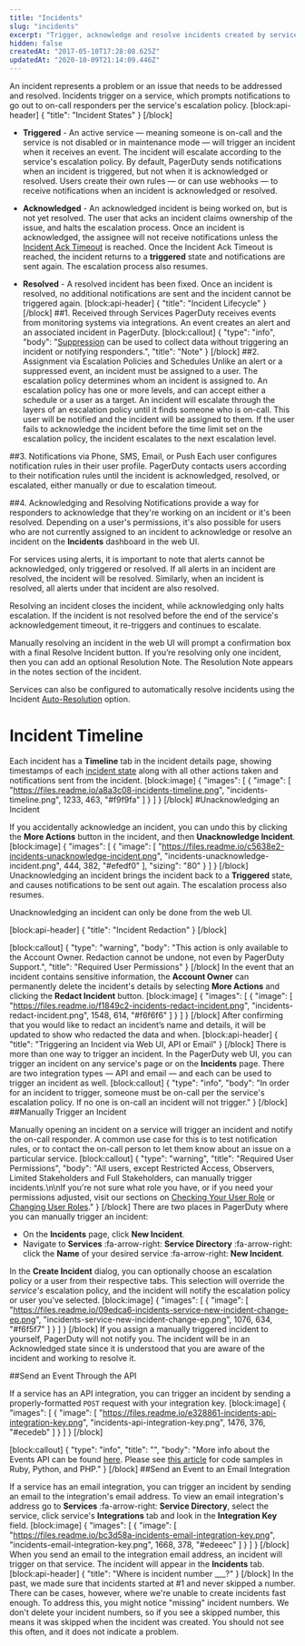 ```yaml
---
title: "Incidents"
slug: "incidents"
excerpt: "Trigger, acknowledge and resolve incidents created by service integrations"
hidden: false
createdAt: "2017-05-10T17:28:08.625Z"
updatedAt: "2020-10-09T21:14:09.446Z"
---
```

An incident represents a problem or an issue that needs to be addressed and resolved. Incidents trigger on a service, which prompts notifications to go out to on-call responders per the service's escalation policy.
[block:api-header]
{
  "title": "Incident States"
}
[/block]
* **Triggered** - An active service — meaning someone is on-call and the service is not disabled or in maintenance mode — will trigger an incident when it receives an event. The incident will escalate according to the service's escalation policy. By default, PagerDuty sends notifications when an incident is triggered, but not when it is acknowledged or resolved. Users create their own rules — or can use webhooks — to receive notifications when an incident is acknowledged or resolved.

* **Acknowledged** - An acknowledged incident is being worked on, but is not yet resolved. The user that acks an incident claims ownership of the issue, and halts the escalation process. Once an incident is acknowledged, the assignee will not receive notifications unless the [Incident Ack Timeout](https://support.pagerduty.com/docs/service-settings#section-acknowledgement-timeouts) is reached. Once the Incident Ack Timeout is reached, the incident returns to a **triggered** state and notifications are sent again. The escalation process also resumes.

* **Resolved** - A resolved incident has been fixed. Once an incident is resolved, no additional notifications are sent and the incident cannot be triggered again.
[block:api-header]
{
  "title": "Incident Lifecycle"
}
[/block]
##1. Received through Services
PagerDuty receives events from monitoring systems via integrations. An event creates an alert and an associated incident in PagerDuty.
[block:callout]
{
  "type": "info",
  "body": "[Suppression](https://support.pagerduty.com/docs/event-management-tools#section-suppression-and-event-rules) can be used to collect data without triggering an incident or notifying responders.",
  "title": "Note"
}
[/block]
##2. Assignment via Escalation Policies and Schedules
Unlike an alert or a suppressed event, an incident must be assigned to a user. The escalation policy determines whom an incident is assigned to. An escalation policy has one or more levels, and can accept either a schedule or a user as a target. An incident will escalate through the layers of an escalation policy until it finds someone who is on-call. This user will be notified and the incident will be assigned to them. If the user fails to acknowledge the incident before the time limit set on the escalation policy, the incident escalates to the next escalation level.

##3. Notifications via Phone, SMS, Email, or Push
Each user configures notification rules in their user profile. PagerDuty contacts users according to their notification rules until the incident is acknowledged, resolved, or escalated, either manually or due to escalation timeout.

##4. Acknowledging and Resolving
Notifications provide a way for responders to acknowledge that they're working on an incident or it's been resolved. Depending on a user's permissions, it's also possible for users who are not currently assigned to an incident to acknowledge or resolve an incident on the **Incidents** dashboard in the web UI.

For services using alerts, it is important to note that alerts cannot be acknowledged, only triggered or resolved. If all alerts in an incident are resolved, the incident will be resolved. Similarly, when an incident is resolved, all alerts under that incident are also resolved.

Resolving an incident closes the incident, while acknowledging only halts escalation. If the incident is not resolved before the end of the service's acknowledgement timeout, it re-triggers and continues to escalate.

Manually resolving an incident in the web UI will prompt a confirmation box with a final Resolve Incident button. If you’re resolving only one incident, then you can add an optional Resolution Note. The Resolution Note appears in the notes section of the incident. 

Services can also be configured to automatically resolve incidents using the Incident [Auto-Resolution](https://support.pagerduty.com/v1/docs/service-settings#section-auto-resolution) option.

# Incident Timeline

Each incident has a **Timeline** tab in the incident details page, showing timestamps of each [incident state](https://support.pagerduty.com/docs/incidents#incident-states) along with all other actions taken and notifications sent from the incident. 
[block:image]
{
  "images": [
    {
      "image": [
        "https://files.readme.io/a8a3c08-incidents-timeline.png",
        "incidents-timeline.png",
        1233,
        463,
        "#f9f9fa"
      ]
    }
  ]
}
[/block]
#Unacknowledging an Incident

If you accidentally acknowledge an incident, you can undo this by clicking the **More Actions** button in the incident, and then **Unacknowledge Incident**.
[block:image]
{
  "images": [
    {
      "image": [
        "https://files.readme.io/c5638e2-incidents-unacknowledge-incident.png",
        "incidents-unacknowledge-incident.png",
        444,
        382,
        "#efedf0"
      ],
      "sizing": "80"
    }
  ]
}
[/block]
Unacknowledging an incident brings the incident back to a **Triggered** state, and causes notifications to be sent out again. The escalation process also resumes.

Unacknowledging an incident can only be done from the web UI.

[block:api-header]
{
  "title": "Incident Redaction"
}
[/block]

[block:callout]
{
  "type": "warning",
  "body": "This action is only available to the Account Owner. Redaction cannot be undone, not even by PagerDuty Support.",
  "title": "Required User Permissions"
}
[/block]
In the event that an incident contains sensitive information, the **Account Owner** can permanently delete the incident's details by selecting **More Actions** and clicking the **Redact Incident** button.
[block:image]
{
  "images": [
    {
      "image": [
        "https://files.readme.io/f1849c2-incidents-redact-incident.png",
        "incidents-redact-incident.png",
        1548,
        614,
        "#f6f6f6"
      ]
    }
  ]
}
[/block]
After confirming that you would like to redact an incident’s name and details, it will be updated to show who redacted the data and when.
[block:api-header]
{
  "title": "Triggering an Incident via Web UI, API or Email"
}
[/block]
There is more than one way to trigger an incident. In the PagerDuty web UI, you can trigger an incident on any service's page or on the **Incidents** page. There are two integration types — API and email — and each can be used to trigger an incident as well.
[block:callout]
{
  "type": "info",
  "body": "In order for an incident to trigger, someone must be on-call per the service's escalation policy. If no one is on-call an incident will not trigger."
}
[/block]
##Manually Trigger an Incident

Manually opening an incident on a service will trigger an incident and notify the on-call responder. A common use case for this is to test notification rules, or to contact the on-call person to let them know about an issue on a particular service.
[block:callout]
{
  "type": "warning",
  "title": "Required User Permissions",
  "body": "All users, except Restricted Access, Observers, Limited Stakeholders and Full Stakeholders, can manually trigger incidents.\n\nIf you're not sure what role you have, or if you need your permissions adjusted, visit our sections on [Checking Your User Role](https://support.pagerduty.com/v1/docs/user-roles#section-checking-your-user-role) or [Changing User Roles](https://support.pagerduty.com/docs/user-roles#section-changing-user-roles)."
}
[/block]
There are two places in PagerDuty where you can manually trigger an incident:

* On the **Incidents** page, click **New Incident**.
* Navigate to **Services** :fa-arrow-right: **Service Directory** :fa-arrow-right: click the **Name** of your desired service :fa-arrow-right: **New Incident**.

In the **Create Incident** dialog, you can optionally choose an escalation policy or a user from their respective tabs. This selection will override the *service's* escalation policy, and the incident will notify the escalation policy or user you've selected.
[block:image]
{
  "images": [
    {
      "image": [
        "https://files.readme.io/09edca6-incidents-service-new-incident-change-ep.png",
        "incidents-service-new-incident-change-ep.png",
        1076,
        634,
        "#f6f5f7"
      ]
    }
  ]
}
[/block]
If you assign a manually triggered incident to yourself, PagerDuty will not notify you. The incident will be in an Acknowledged state since it is understood that you are aware of the incident and working to resolve it.

##Send an Event Through the API

If a service has an API integration, you can trigger an incident by sending a properly-formatted `POST` request with your integration key.
[block:image]
{
  "images": [
    {
      "image": [
        "https://files.readme.io/e328861-incidents-api-integration-key.png",
        "incidents-api-integration-key.png",
        1476,
        376,
        "#ecedeb"
      ]
    }
  ]
}
[/block]

[block:callout]
{
  "type": "info",
  "title": "",
  "body": "More info about the Events API can be found [here](https://v2.developer.pagerduty.com/docs#the-events-api). Please see [this article](https://support.pagerduty.com/v1/docs/code-samples) for code samples in Ruby, Python, and PHP."
}
[/block]
##Send an Event to an Email Integration

If a service has an email integration, you can trigger an incident by sending an email to the integration's email address. To view an email integration's address go to **Services** :fa-arrow-right: **Service Directory**, select the service, click service's **Integrations** tab and look in the **Integration Key** field.
[block:image]
{
  "images": [
    {
      "image": [
        "https://files.readme.io/bc3d58a-incidents-email-integration-key.png",
        "incidents-email-integration-key.png",
        1668,
        378,
        "#edeeec"
      ]
    }
  ]
}
[/block]
When you send an email to the integration email address, an incident will trigger on that service. The incident will appear in the **Incidents** tab.
[block:api-header]
{
  "title": "Where is incident number ___?"
}
[/block]
In the past, we made sure that incidents started at #1 and never skipped a number. There can be cases, however, where we're unable to create incidents fast enough. To address this, you might notice "missing" incident numbers. We don't delete your incident numbers, so if you see a skipped number, this means it was skipped when the incident was created. You should not see this often, and it does not indicate a problem.